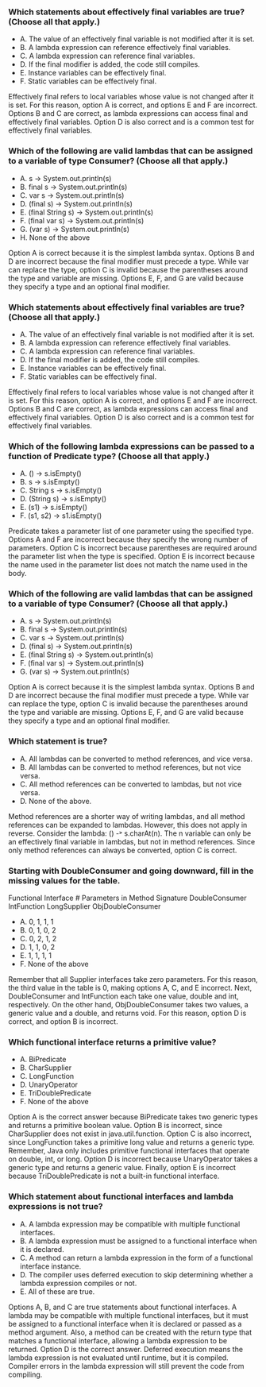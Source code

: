 
### Which statements about effectively final variables are true? (Choose all that apply.)
* A. The value of an effectively final variable is not modified after it is set.
* B. A lambda expression can reference effectively final variables.
* C. A lambda expression can reference final variables.
* D. If the final modifier is added, the code still compiles.
* E. Instance variables can be effectively final.
* F. Static variables can be effectively final.

Effectively final refers to local variables whose value is not changed after it is set.
For this reason, option A is correct, and options E and F are incorrect. Options B and C are correct, as lambda expressions can access final and effectively final variables.
Option D is also correct and is a common test for effectively final variables.

### Which of the following are valid lambdas that can be assigned to a variable of type Consumer<String>? (Choose all that apply.)
* A. s -> System.out.println(s)
* B. final s -> System.out.println(s)
* C. var s -> System.out.println(s)
* D. (final s) -> System.out.println(s)
* E. (final String s) -> System.out.println(s)
* F. (final var s) -> System.out.println(s)
* G. (var s) -> System.out.println(s)
* H. None of the above

Option A is correct because it is the simplest lambda syntax.
Options B and D are incorrect because the final modifier must precede a type.
While var can replace the type, option C is invalid because the parentheses around the type and variable are missing.
Options E, F, and G are valid because they specify a type and an optional final modifier.

### Which statements about effectively final variables are true? (Choose all that apply.)
* A. The value of an effectively final variable is not modified after it is set.
* B. A lambda expression can reference effectively final variables.
* C. A lambda expression can reference final variables.
* D. If the final modifier is added, the code still compiles.
* E. Instance variables can be effectively final.
* F. Static variables can be effectively final.

Effectively final refers to local variables whose value is not changed after it is set.
For this reason, option A is correct, and options E and F are incorrect.
Options B and C are correct, as lambda expressions can access final and effectively final variables.
Option D is also correct and is a common test for effectively final variables.

### Which of the following lambda expressions can be passed to a function of Predicate<String> type? (Choose all that apply.)
* A. () -> s.isEmpty()
* B. s -> s.isEmpty()
* C. String s -> s.isEmpty()
* D. (String s) -> s.isEmpty()
* E. (s1) -> s.isEmpty()
* F. (s1, s2) -> s1.isEmpty()

Predicate<String> takes a parameter list of one parameter using the specified type.
Options A and F are incorrect because they specify the wrong number of parameters.
Option C is incorrect because parentheses are required around the parameter list when the type is specified.
Option E is incorrect because the name used in the parameter list does not match the name used in the body.

### Which of the following are valid lambdas that can be assigned to a variable of type Consumer<String>? (Choose all that apply.)
* A. s -> System.out.println(s)
* B. final s -> System.out.println(s)
* C. var s -> System.out.println(s)
* D. (final s) -> System.out.println(s)
* E. (final String s) -> System.out.println(s)
* F. (final var s) -> System.out.println(s)
* G. (var s) -> System.out.println(s)

Option A is correct because it is the simplest lambda syntax. Options B and D are incorrect because the final modifier must precede a type.
While var can replace the type, option C is invalid because the parentheses around the type and variable are missing.
Options E, F, and G are valid because they specify a type and an optional final modifier.

### Which statement is true?
* A. All lambdas can be converted to method references, and vice versa.
* B. All lambdas can be converted to method references, but not vice versa.
* C. All method references can be converted to lambdas, but not vice versa.
* D. None of the above.

Method references are a shorter way of writing lambdas, and all method references can be expanded to lambdas.
However, this does not apply in reverse. Consider the lambda: () -˃ s.charAt(n).
The n variable can only be an effectively final variable in lambdas, but not in method references.
Since only method references can always be converted, option C is correct.

### Starting with DoubleConsumer and going downward, fill in the missing values for the table.

Functional            Interface	# Parameters in Method Signature
DoubleConsumer
IntFunction
LongSupplier
ObjDoubleConsumer

*  A. 0, 1, 1, 1
*  B. 0, 1, 0, 2
*  C. 0, 2, 1, 2
*  D. 1, 1, 0, 2
*  E. 1, 1, 1, 1
*  F. None of the above

Remember that all Supplier interfaces take zero parameters.
For this reason, the third value in the table is 0, making options A, C, and E incorrect.
Next, DoubleConsumer and IntFunction each take one value, double and int, respectively.
On the other hand, ObjDoubleConsumer takes two values, a generic value and a double, and returns void.
For this reason, option D is correct, and option B is incorrect.

### Which functional interface returns a primitive value?
* A. BiPredicate
* B. CharSupplier
* C. LongFunction
* D. UnaryOperator
* E. TriDoublePredicate
* F. None of the above

Option A is the correct answer because BiPredicate takes two generic
types and returns a primitive boolean value. Option B is incorrect,
since CharSupplier does not exist in java.util.function.
Option C is also incorrect, since LongFunction takes a
primitive long value and returns a generic type.
Remember, Java only includes primitive functional interfaces that operate on double, int, or long.
Option D is incorrect because UnaryOperator takes a generic type and returns a generic value.
Finally, option E is incorrect because TriDoublePredicate is not a built-in functional interface.

### Which statement about functional interfaces and lambda expressions is not true?
* A. A lambda expression may be compatible with multiple functional interfaces.
* B. A lambda expression must be assigned to a functional interface when it is declared.
* C. A method can return a lambda expression in the form of a functional interface instance.
* D. The compiler uses deferred execution to skip determining whether a lambda expression compiles or not.
* E. All of these are true.

Options A, B, and C are true statements about functional interfaces.
A lambda may be compatible with multiple functional interfaces,
but it must be assigned to a functional interface when it is declared or passed as a method argument.
Also, a method can be created with the return type that matches a functional interface,
allowing a lambda expression to be returned. Option D is the correct answer.
Deferred execution means the lambda expression is not evaluated until runtime,
but it is compiled. Compiler errors in the lambda expression will still prevent the code from compiling.

